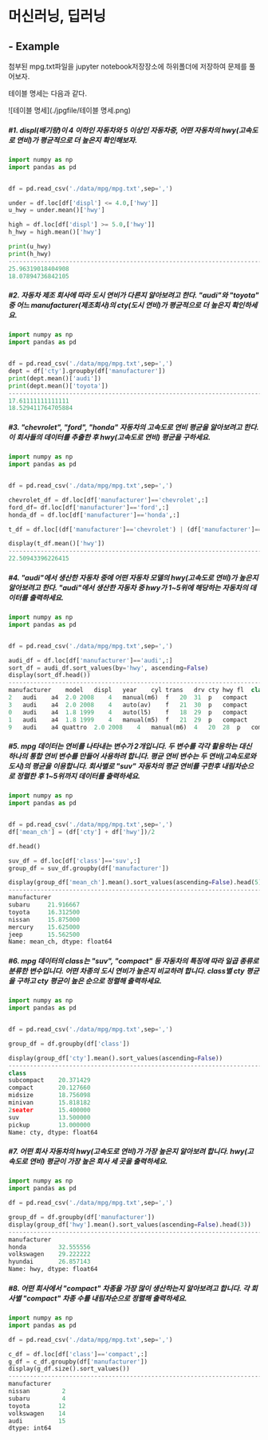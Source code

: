 # 머신러닝, 딥러닝

## - Example

첨부된 mpg.txt파일을 jupyter notebook저장장소에 하위폴더에 저장하여 문제를 풀어보자.

테이블 명세는 다음과 같다.

![테이블 명세](./jpgfile/테이블 명세.png)



##### #1. displ(배기량)이 4 이하인 자동차와 5 이상인 자동차중, 어떤 자동차의 hwy(고속도로 연비)가 평균적으로 더 높은지 확인해보자.

```python
import numpy as np
import pandas as pd


df = pd.read_csv('./data/mpg/mpg.txt',sep=',')

under = df.loc[df['displ'] <= 4.0,['hwy']]
u_hwy = under.mean()['hwy']

high = df.loc[df['displ'] >= 5.0,['hwy']]
h_hwy = high.mean()['hwy']

print(u_hwy)
print(h_hwy)
------------------------------------------------------------------------------
25.96319018404908
18.07894736842105
```



##### #2. 자동차 제조 회사에 따라 도시 연비가 다른지 알아보려고 한다.    "audi"와 "toyota" 중 어느 manufacturer(제조회사)의 cty(도시 연비)가    평균적으로 더 높은지 확인하세요.

```python
import numpy as np
import pandas as pd


df = pd.read_csv('./data/mpg/mpg.txt',sep=',')
dept = df['cty'].groupby(df['manufacturer'])
print(dept.mean()['audi'])
print(dept.mean()['toyota'])
------------------------------------------------------------------------------
17.61111111111111
18.529411764705884
```



##### #3. "chevrolet", "ford", "honda" 자동차의 고속도로 연비 평균을 알아보려고 한다.    이 회사들의 데이터를 추출한 후 hwy(고속도로 연비) 평균을 구하세요.

```python
import numpy as np
import pandas as pd


df = pd.read_csv('./data/mpg/mpg.txt',sep=',')

chevrolet_df = df.loc[df['manufacturer']=='chevrolet',:]
ford_df= df.loc[df['manufacturer']=='ford',:]
honda_df = df.loc[df['manufacturer']=='honda',:]

t_df = df.loc[(df['manufacturer']=='chevrolet') | (df['manufacturer']=='ford') | (df['manufacturer']=='honda'),['hwy']]

display(t_df.mean()['hwy'])
------------------------------------------------------------------------------
22.50943396226415
```



##### #4. "audi"에서 생산한 자동차 중에 어떤 자동차 모델의 hwy(고속도로 연비)가    높은지 알아보려고 한다.    "audi"에서 생산한 자동차 중 hwy가 1~5위에 해당하는 자동차의 데이터를 출력하세요.

```python
import numpy as np
import pandas as pd


df = pd.read_csv('./data/mpg/mpg.txt',sep=',')

audi_df = df.loc[df['manufacturer']=='audi',:]
sort_df = audi_df.sort_values(by='hwy', ascending=False)
display(sort_df.head())
------------------------------------------------------------------------------
manufacturer	model	displ	year	cyl	trans	drv	cty	hwy	fl	class
2	audi	a4	2.0	2008	4	manual(m6)	f	20	31	p	compact
3	audi	a4	2.0	2008	4	auto(av)	f	21	30	p	compact
0	audi	a4	1.8	1999	4	auto(l5)	f	18	29	p	compact
1	audi	a4	1.8	1999	4	manual(m5)	f	21	29	p	compact
9	audi	a4 quattro	2.0	2008	4	manual(m6)	4	20	28	p	compact
```



##### #5. mpg 데이터는 연비를 나타내는 변수가 2개입니다.    두 변수를 각각 활용하는 대신 하나의 통합 연비 변수를 만들어 사용하려 합니다.    평균 연비 변수는 두 연비(고속도로와 도시)의 평균을 이용합니다.    회사별로 "suv" 자동차의 평균 연비를 구한후 내림차순으로 정렬한 후 1~5위까지 데이터를 출력하세요.

```python
import numpy as np
import pandas as pd


df = pd.read_csv('./data/mpg/mpg.txt',sep=',')
df['mean_ch'] = (df['cty'] + df['hwy'])/2

df.head()

suv_df = df.loc[df['class']=='suv',:]
group_df = suv_df.groupby(df['manufacturer'])

display(group_df['mean_ch'].mean().sort_values(ascending=False).head(5))
------------------------------------------------------------------------------
manufacturer
subaru     21.916667
toyota     16.312500
nissan     15.875000
mercury    15.625000
jeep       15.562500
Name: mean_ch, dtype: float64
```



##### #6. mpg 데이터의 class는 "suv", "compact" 등 자동차의 특징에 따라    일곱 종류로 분류한 변수입니다. 어떤 차종의 도시 연비가 높은지 비교하려 합니다.    class별 cty 평균을 구하고 cty 평균이 높은 순으로 정렬해 출력하세요.

```python
import numpy as np
import pandas as pd


df = pd.read_csv('./data/mpg/mpg.txt',sep=',')

group_df = df.groupby(df['class'])

display(group_df['cty'].mean().sort_values(ascending=False))
------------------------------------------------------------------------------
class
subcompact    20.371429
compact       20.127660
midsize       18.756098
minivan       15.818182
2seater       15.400000
suv           13.500000
pickup        13.000000
Name: cty, dtype: float64
```



##### #7. 어떤 회사 자동차의 hwy(고속도로 연비)가 가장 높은지 알아보려 합니다.    hwy(고속도로 연비) 평균이 가장 높은 회사 세 곳을 출력하세요.

```python
import numpy as np
import pandas as pd

df = pd.read_csv('./data/mpg/mpg.txt',sep=',')

group_df = df.groupby(df['manufacturer'])
display(group_df['hwy'].mean().sort_values(ascending=False).head(3))
------------------------------------------------------------------------------
manufacturer
honda         32.555556
volkswagen    29.222222
hyundai       26.857143
Name: hwy, dtype: float64
```



##### #8. 어떤 회사에서 "compact" 차종을 가장 많이 생산하는지 알아보려고 합니다.    각 회사별 "compact" 차종 수를 내림차순으로 정렬해 출력하세요.

```python
import numpy as np
import pandas as pd

df = pd.read_csv('./data/mpg/mpg.txt',sep=',')

c_df = df.loc[df['class']=='compact',:]
g_df = c_df.groupby(df['manufacturer'])
display(g_df.size().sort_values())
------------------------------------------------------------------------------
manufacturer
nissan         2
subaru         4
toyota        12
volkswagen    14
audi          15
dtype: int64
```

